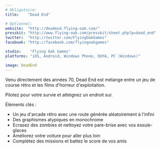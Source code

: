 ```yaml
---
# Obligatoire:
title:    "Dead End"

# Optionnel:
website:  "http://deadend.flying-oak.com/"
presskit: "http://www.flying-oak.com/presskit/sheet.php?p=dead_end"
twitter:  "http://twitter.com/FlyingOakGames"
facebook: "http://facebook.com/flyingoakgames"

studio:    "Flying Oak Games"
platforms: "iOS, Android, Windows Phone, OUYA, PC (Windows)"

image: DeadEnd
---
```


Venu directement des années 70, Dead End est mélange entre un jeu de course rétro et les films d'horreur d'exploitation.

Pilotez pour votre survie et atteignez un endroit sur.

Éléments clés :

- Un jeu d'arcade rétro avec une route générée aléatoirement à l'infini
- Des graphismes atypiques en monochrome
- Ecrasez des zombies et nettoyez votre pare-brise avec vos essuie-glaces
- Améliorez votre voiture pour aller plus loin
- Complétez des missions et battez le score de vos amis

<!-- Obligatoire: fournir une image PNG d'au moins 500px en largeur. -->
